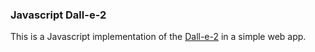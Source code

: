 ### Javascript Dall-e-2

This is a Javascript implementation of the [Dall-e-2](https://openai.com/blog/dall-e-2/) in a simple web app.